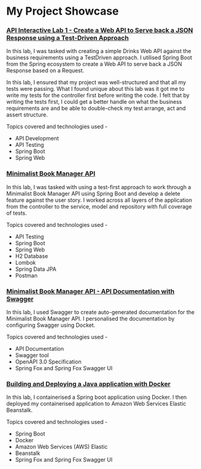 # My Project Showcase


### <a href="https://github.com/karenrds/apilab1" target="_blank">API Interactive Lab 1 - Create a Web API to Serve back a JSON Response using a Test-Driven Approach</a>

In this lab, I was tasked with creating a simple Drinks Web API against the business requirements using a TestDriven approach. I utilised Spring Boot from the Spring ecosystem to create a Web API to serve back a JSON Response based on a Request.

In this lab, I ensured that my project
was well-structured and that all my
tests were passing.
What I found unique about this lab was
it got me to write my tests for the
controller first before writing the code. I
felt that by writing the tests first, I could
get a better handle on what the
business requirements are and be able
to double-check my test arrange, act
and assert structure. 

Topics covered and technologies used - 
* API Development
* API Testing
* Spring Boot
* Spring Web


### <a href="https://github.com/karenrds/book-manager-api" target="_blank">Minimalist Book Manager API</a>

In this lab, I was tasked with using a
test-first approach to work through a
Minimalist Book Manager API using
Spring Boot and develop a delete
feature against the user story. I
worked across all layers of the
application from the controller to the
service, model and repository with full
coverage of tests.

Topics covered and technologies used -
* API Testing
* Spring Boot
* Spring Web
* H2 Database
* Lombok
* Spring Data JPA
* Postman

### <a href="https://github.com/karenrds/book-manager-api-with-spring-profiles" target="_blank">Minimalist Book Manager API - API Documentation with Swagger</a>

In this lab, I used Swagger to create
auto-generated documentation for the
Minimalist Book Manager API. I
personalised the documentation by
configuring Swagger using Docket.

Topics covered and technologies used - 
* API Documentation
* Swagger tool
* OpenAPI 3.0 Specification
* Spring Fox and Spring Fox Swagger UI

### <a href="https://github.com/karenrds/book-manager-api-with-swagger-java-docker-aws-lab" target="_blank">Building and Deploying a Java application with Docker</a>

In this lab, I containerised a Spring
boot application using Docker. I then
deployed my containerised application
to Amazon Web Services Elastic
Beanstalk.

Topics covered and technologies used - 
* Spring Boot
* Docker
* Amazon Web Services (AWS) Elastic
* Beanstalk
* Spring Fox and Spring Fox Swagger UI
